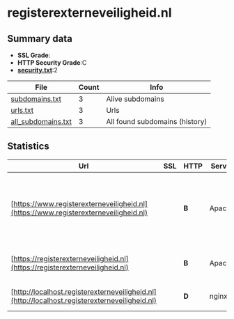 

# registerexterneveiligheid.nl
## Summary data


 - **SSL Grade**:
 - **HTTP Security Grade**:C
 - **[security.txt](https://www.digitaleoverheid.nl/nieuws/standaard-security-txt-nu-verplicht-voor-overheid/)**:2


| File       | Count | Info |
|------------|-------|------|
|[subdomains.txt](/data/registerexterneveiligheid.nl/subdomains.txt)|3|Alive subdomains|
|[urls.txt](/data/registerexterneveiligheid.nl/urls.txt)|3|Urls|
|[all_subdomains.txt](/data/registerexterneveiligheid.nl/all_subdomains.txt)|3|All found subdomains (history)|


## Statistics


| Url | SSL | HTTP | Server | Cookie | HSTS | CORS | CTO | CSP | XFO | XXP | RP |FP| Tech |Title |
|--------|-------|-------|------|------|------|------|------|------|------|------|------|------|------|------|
|[https://www.registerexterneveiligheid.nl](https://www.registerexterneveiligheid.nl)| | **B**|Apache| |:white_check_mark: | | | | :white_check_mark: | | :white_check_mark: | |Apache HTTP Server Drupal HSTS PHP SDL Tridion|Register Externe...|
|[https://registerexterneveiligheid.nl](https://registerexterneveiligheid.nl)| | **B**|Apache| |:white_check_mark: | | | | :white_check_mark: | | :white_check_mark: | |Apache HTTP Server HSTS|301 Moved Perman...|
|[http://localhost.registerexterneveiligheid.nl](http://localhost.registerexterneveiligheid.nl)| | **D**|nginx| | | | | | :white_check_mark: | :white_check_mark: | :white_check_mark: | |Nginx|Welcome to nginx...|

